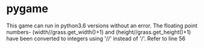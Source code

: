 # pygame


This game can run in python3.6 versions without an error. The floating point numbers-
(width//grass.get_width()+1) and (height//grass.get_height()+1) have been converted to integers using '//' instead of '/'. Refer to line 56
